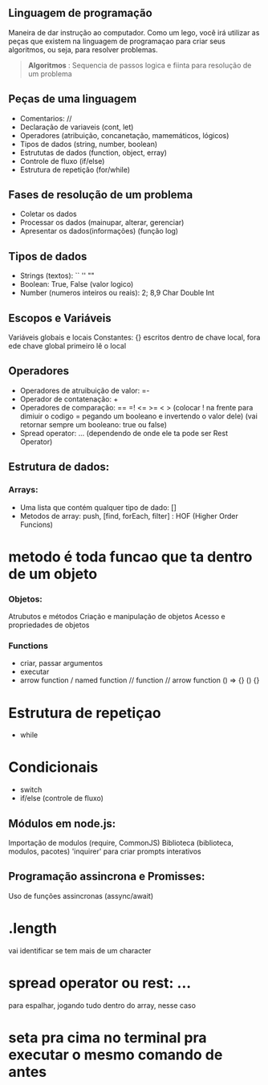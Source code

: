 

## Linguagem de programação

Maneira de dar instrução ao computador.
Como um lego, você irá utilizar as peças que existem na linguagem de programaçao para criar seus algoritmos, ou seja, para resolver problemas.

> **Algoritmos** : Sequencia de passos logica e fiinta para resolução de um problema

## Peças de uma linguagem

- Comentarios: //
- Declaração de variaveis (cont, let)
- Operadores (atribuição, concanetação, mamemáticos, lógicos)
- Tipos de dados (string, number, boolean)
- Estrututas de dados (function, object, erray)
- Controle de fluxo (if/else)
- Estrutura de repetição (for/while)

## Fases de resolução de um problema

- Coletar os dados
- Processar os dados (mainupar, alterar, gerenciar)
- Apresentar os dados(informações)
(função log)

## Tipos de dados

- Strings (textos): `` '' ""
- Boolean: True, False (valor logico)
- Number (numeros inteiros ou reais): 2; 8,9
Char
Double
Int

## Escopos e Variáveis
Variáveis globais e locais
Constantes: {} escritos dentro de chave local, fora ede chave global
primeiro lê o local

## Operadores
- Operadores de atruibuição de valor: =-
- Operador de contatenação: +
- Operadores de comparação: == =! <= >= < > 
(colocar ! na frente para dimiuir o codigo = pegando um booleano e invertendo o valor dele)
(vai retornar sempre um booleano: true ou false)
- Spread operator: ... (dependendo de onde ele ta pode ser Rest Operator)


## Estrutura de dados:

### Arrays:
- Uma lista que contém qualquer tipo de dado: []
- Metodos de array: push, [find, forEach, filter] : HOF (Higher Order Funcions)

# metodo é toda funcao que ta dentro de um objeto

### Objetos:

Atrubutos e métodos 
Criação e manipulação de objetos
Acesso e propriedades de objetos

### Functions
- criar, passar argumentos
- executar
- arrow function / named function
// function // arrow function
() => {}
() {}

# Estrutura de repetiçao
- while

# Condicionais
- switch
- if/else (controle de fluxo)

## Módulos em node.js:
Importação de modulos (require, CommonJS)
Biblioteca (biblioteca, modulos, pacotes) 'inquirer' para criar prompts interativos

## Programação assincrona e Promisses:
Uso de funções assincronas (assync/await)

# .length 
vai identificar se tem mais de um character

# spread operator ou rest: ... 
para espalhar, jogando tudo dentro do array, nesse caso

# seta pra cima no terminal pra executar o mesmo comando de antes

